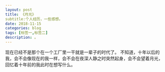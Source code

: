 ```yaml
---
layout: post
title: 《月光》
subtitle:个人经历，一些感想。
date: 2018-11-15
categories: blog
tags: [标签一,标签二]
description: 。
---
```


现在已经不是那个在一个工厂里一干就是一辈子的时代了。 
不知道，十年以后的我，会不会像现在的我一样，会不会在夜深人静之时突然起身，会不会望着月光，回忆着十年前的我此时在想写什么。 












